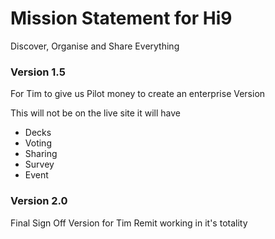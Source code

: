 Mission Statement for Hi9
=========================

Discover, Organise and Share Everything

### Version 1.5
For Tim to give us Pilot money to create an enterprise Version

This will not be on the live site it will have

* Decks
* Voting
* Sharing
* Survey
* Event


### Version 2.0
Final Sign Off Version for Tim
Remit working in it's totality
